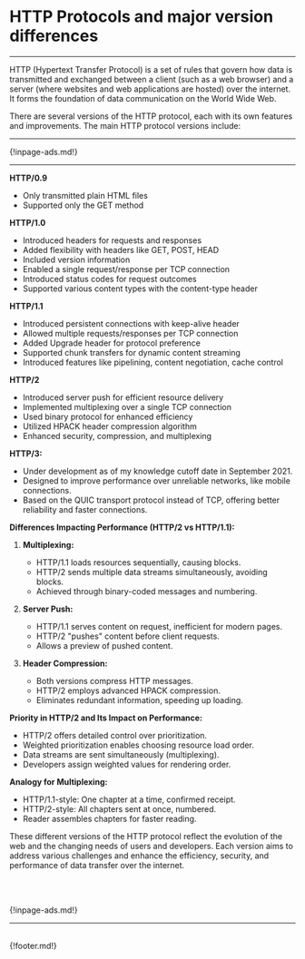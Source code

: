 # HTTP Protocols and major version differences

---

HTTP (Hypertext Transfer Protocol) is a set of rules that govern how data is transmitted and exchanged between a client (such as a web browser) and a server (where websites and web applications are hosted) over the internet. It forms the foundation of data communication on the World Wide Web.

There are several versions of the HTTP protocol, each with its own features and improvements. The main HTTP protocol versions include:

---

{!inpage-ads.md!}

---

**HTTP/0.9**
- Only transmitted plain HTML files
- Supported only the GET method

**HTTP/1.0**
- Introduced headers for requests and responses
- Added flexibility with headers like GET, POST, HEAD
- Included version information
- Enabled a single request/response per TCP connection
- Introduced status codes for request outcomes
- Supported various content types with the content-type header

**HTTP/1.1**
- Introduced persistent connections with keep-alive header
- Allowed multiple requests/responses per TCP connection
- Added Upgrade header for protocol preference
- Supported chunk transfers for dynamic content streaming
- Introduced features like pipelining, content negotiation, cache control

**HTTP/2**
- Introduced server push for efficient resource delivery
- Implemented multiplexing over a single TCP connection
- Used binary protocol for enhanced efficiency
- Utilized HPACK header compression algorithm
- Enhanced security, compression, and multiplexing

**HTTP/3:**
- Under development as of my knowledge cutoff date in September 2021.
- Designed to improve performance over unreliable networks, like mobile connections.
- Based on the QUIC transport protocol instead of TCP, offering better reliability and faster connections.

**Differences Impacting Performance (HTTP/2 vs HTTP/1.1):**
1. **Multiplexing:**
   - HTTP/1.1 loads resources sequentially, causing blocks.
   - HTTP/2 sends multiple data streams simultaneously, avoiding blocks.
   - Achieved through binary-coded messages and numbering.

2. **Server Push:**
   - HTTP/1.1 serves content on request, inefficient for modern pages.
   - HTTP/2 "pushes" content before client requests.
   - Allows a preview of pushed content.

3. **Header Compression:**
   - Both versions compress HTTP messages.
   - HTTP/2 employs advanced HPACK compression.
   - Eliminates redundant information, speeding up loading.

**Priority in HTTP/2 and Its Impact on Performance:**
- HTTP/2 offers detailed control over prioritization.
- Weighted prioritization enables choosing resource load order.
- Data streams are sent simultaneously (multiplexing).
- Developers assign weighted values for rendering order.

**Analogy for Multiplexing:**
- HTTP/1.1-style: One chapter at a time, confirmed receipt.
- HTTP/2-style: All chapters sent at once, numbered.
- Reader assembles chapters for faster reading.

These different versions of the HTTP protocol reflect the evolution of the web and the changing needs of users and developers. Each version aims to address various challenges and enhance the efficiency, security, and performance of data transfer over the internet.

<br>
<br>

 {!inpage-ads.md!}

---
<br>
{!footer.md!}
